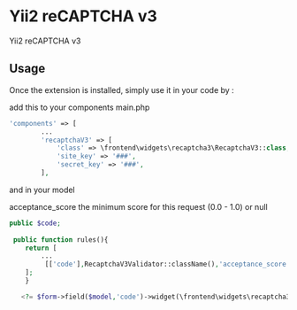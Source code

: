 Yii2 reCAPTCHA v3
=================
Yii2 reCAPTCHA v3

Usage
-----

Once the extension is installed, simply use it in your code by  :

add this to your components main.php

```php
'components' => [
        ...
        'recaptchaV3' => [
            'class' => \frontend\widgets\recaptcha3\RecaptchaV3::class,
            'site_key' => '###',
            'secret_key' => '###',
        ],

```

and in your model

acceptance_score the minimum score for this request (0.0 - 1.0) or null

```php
public $code;
 
 public function rules(){
 	return [
 		...
 		 [['code'],RecaptchaV3Validator::className(),'acceptance_score'=>null]
 	];
    }
```

```php
   <?= $form->field($model,'code')->widget(\frontend\widgets\recaptcha3\RecaptchaV3Widget::className());
```


